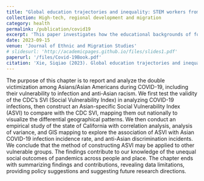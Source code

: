 ```yaml
---
title: "Global education trajectories and inequality: STEM workers from China to the US"
collection: High-tech, regional development and migration
category: health
permalink: /publication/covid19
excerpt: 'This paper investigates how the educational backgrounds of foreign-born STEM workers from China affect their income and career outcomes in the United States. It finds that migrants with non-US education face significant income disadvantages, highlighting the persistent impacts of educational origin on economic assimilation in the U.S.'
date: 2023-09-15
venue: 'Journal of Ethnic and Migration Studies'
# slidesurl: 'http://academicpages.github.io/files/slides1.pdf'
paperurl: '/files/Covid-19Book.pdf'
citation: 'Xie, Siqiao (2023). Global education trajectories and inequality: STEM workers from China to the US. Journal of Ethnic and Migration Studies, 49(18), 4699-4721.'
---
```


The purpose of this chapter is to report and analyze the double victimization among Asians/Asian Americans during COVID-19, including their vulnerability to infection and anti-Asian racism. We first test the validity of the CDC’s SVI (Social Vulnerability Index) in analyzing COVID-19 infections, then construct an Asian-specific Social Vulnerability Index (ASVI) to compare with the CDC SVI, mapping them out nationally to visualize the differential geographical patterns. We then conduct an empirical study of the state of California with correlation analysis, analysis of variance, and GIS mapping to explore the association of ASVI with Asian COVID-19 infection incidence rate, and anti-Asian discrimination incidents. We conclude that the method of constructing ASVI may be applied to other vulnerable groups. The findings contribute to our knowledge of the unequal social outcomes of pandemics across people and place. The chapter ends with summarizing findings and contributions, revealing data limitations, providing policy suggestions and suggesting future research directions.
